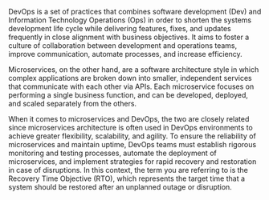 DevOps is a set of practices that combines software development (Dev) and Information Technology Operations (Ops) in order to shorten the systems development life cycle while delivering features, fixes, and updates frequently in close alignment with business objectives. It aims to foster a culture of collaboration between development and operations teams, improve communication, automate processes, and increase efficiency.

Microservices, on the other hand, are a software architecture style in which complex applications are broken down into smaller, independent services that communicate with each other via APIs. Each microservice focuses on performing a single business function, and can be developed, deployed, and scaled separately from the others.

When it comes to microservices and DevOps, the two are closely related since microservices architecture is often used in DevOps environments to achieve greater flexibility, scalability, and agility. To ensure the reliability of microservices and maintain uptime, DevOps teams must establish rigorous monitoring and testing processes, automate the deployment of microservices, and implement strategies for rapid recovery and restoration in case of disruptions. In this context, the term you are referring to is the Recovery Time Objective (RTO), which represents the target time that a system should be restored after an unplanned outage or disruption.
